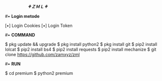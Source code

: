 　　　　　 **_*⚘ＺＭＬ⚘*_**

#• **Login metode**

[•] Login Cookies
[•] Login Token

#• **COMMAND**

$ pkg update && upgrade
$ pkg install python2
$ pkg install git
$ pip2 install lolcat
$ pip2 install bs4
$ pip2 install requests
$ pip2 install mechanize
$ git clone https://github.com/zamxyz/zml

#• **RUN**

$ cd premium
$ python2 premium
